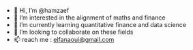 - 👋 Hi, I’m @hamzaef
- 👀 I’m interested in the alignment of maths and finance
- 🌱 I’m currently learning quantitative finance and data science 
- 💞️ I’m looking to collaborate on these fields
- 📫 reach me : elfanaoui@gmail.com

<!---
hamzaef/hamzaef is a ✨ special ✨ repository because its `README.md` (this file) appears on your GitHub profile.
You can click the Preview link to take a look at your changes.
--->
